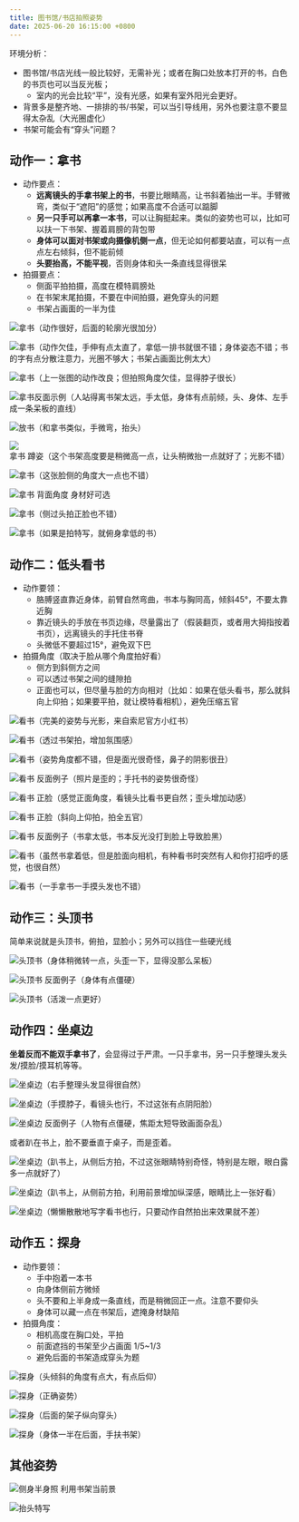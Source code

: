 ```yaml
---
title: 图书馆/书店拍照姿势
date: 2025-06-20 16:15:00 +0800
---
```


<!--more-->

环境分析：

- 图书馆/书店光线一般比较好，无需补光；或者在胸口处放本打开的书，白色的书页也可以当反光板；
  - 室内的光会比较“平”，没有光感，如果有室外阳光会更好。
- 背景多是整齐地、一排排的书/书架，可以当引导线用，另外也要注意不要显得太杂乱（大光圈虚化）
- 书架可能会有“穿头”问题？

## 动作一：拿书

- 动作要点：
  - **远离镜头的手拿书架上的书**，书要比眼睛高，让书斜着抽出一半。手臂微弯，类似于“遮阳”的感觉；如果高度不合适可以踮脚
  - **另一只手可以再拿一本书**，可以让胸挺起来。类似的姿势也可以，比如可以扶一下书架、握着肩膀的背包带
  - **身体可以面对书架或向摄像机侧一点**，但无论如何都要站直，可以有一点点左右倾斜，但不能前倾
  - **头要抬高，不能平视**，否则身体和头一条直线显得很呆
- 拍摄要点：
  - 侧面平拍拍摄，高度在模特肩膀处
  - 在书架末尾拍摄，不要在中间拍摄，避免穿头的问题
  - 书架占画面的一半为佳

![拿书（动作很好，后面的轮廓光很加分）](images/拿书1.webp)

![拿书（动作欠佳，手伸有点太直了，拿低一排书就很不错；身体姿态不错；书的字有点分散注意力，光圈不够大；书架占画面比例太大）](images/拿书2.webp)

![拿书（上一张图的动作改良；但拍照角度欠佳，显得脖子很长）](images/拿书4.webp)

![拿书反面示例（人站得离书架太远，手太低，身体有点前倾，头、身体、左手成一条呆板的直线）](images/拿书3.webp)

![放书（和拿书类似，手微弯，抬头）](images/拿书5.webp)

![拿书 蹲姿（这个书架高度要是稍微高一点，让头稍微抬一点就好了；光影不错）](images/拿书6.webp)

![拿书（这张脸侧的角度大一点也不错）](images/拿书7.webp)

![拿书 背面角度 身材好可选](images/拿书8.webp)

![拿书（侧过头拍正脸也不错）](images/拿书9.webp)

![拿书（如果是拍特写，就俯身拿低的书）](images/拿书10.webp)

## 动作二：低头看书

- 动作要领：
  - 胳膊竖直靠近身体，前臂自然弯曲，书本与胸同高，倾斜45°，不要太靠近胸
  - 靠近镜头的手放在书页边缘，尽量露出了（假装翻页，或者用大拇指按着书页），远离镜头的手托住书脊
  - 头微低不要超过15°，避免双下巴
- 拍摄角度（取决于脸从哪个角度拍好看）
  - 侧方到斜侧方之间
  - 可以透过书架之间的缝隙拍
  - 正面也可以，但尽量与脸的方向相对（比如：如果在低头看书，那么就斜向上仰拍；如果要平拍，就让模特看相机），避免压缩五官

![看书（完美的姿势与光影，来自索尼官方小红书）](images/看书8.webp)

![看书（透过书架拍，增加氛围感）](images/看书1.webp)

![看书（姿势角度都不错，但是面光很奇怪，鼻子的阴影很丑）](images/看书5.webp)

![看书 反面例子（照片是歪的；手托书的姿势很奇怪）](images/看书2.webp)

![看书 正脸（感觉正面角度，看镜头比看书更自然；歪头增加动感）](images/看书3.webp)

![看书 正脸（斜向上仰拍，拍全五官）](images/看书4.webp)

![看书 反面例子（书拿太低，书本反光没打到脸上导致脸黑）](images/看书6.webp)

![看书（虽然书拿着低，但是脸面向相机，有种看书时突然有人和你打招呼的感觉，也很自然）](images/看书9.webp)

![看书（一手拿书一手摸头发也不错）](images/看书7.webp)

## 动作三：头顶书

简单来说就是头顶书，俯拍，显脸小；另外可以挡住一些硬光线

![头顶书（身体稍微转一点，头歪一下，显得没那么呆板）](images/头顶书1.webp)

![头顶书 反面例子（身体有点僵硬）](images/头顶书2.webp)

![头顶书（活泼一点更好）](images/头顶书3.webp)

## 动作四：坐桌边

**坐着反而不能双手拿书了**，会显得过于严肃。一只手拿书，另一只手整理头发头发/摸脸/摸耳机等等。

![坐桌边（右手整理头发显得很自然）](images/坐桌边1.webp)

![坐桌边（手摸脖子，看镜头也行，不过这张有点阴阳脸）](images/坐桌边2.webp)

![坐桌边 反面例子（人物有点僵硬，焦距太短导致画面杂乱）](images/坐桌边6.webp)

或者趴在书上，脸不要垂直于桌子，而是歪着。

![坐桌边（趴书上，从侧后方拍，不过这张眼睛特别奇怪，特别是左眼，眼白露多一点就好了）](images/坐桌边3.webp)

![坐桌边（趴书上，从侧前方拍，利用前景增加纵深感，眼睛比上一张好看）](images/坐桌边5.webp)

![坐桌边（懒懒散散地写字看书也行，只要动作自然拍出来效果就不差）](images/坐桌边7.webp)

## 动作五：探身

- 动作要领：
  - 手中抱着一本书
  - 向身体侧前方微倾
  - 头不要和上半身成一条直线，而是稍微回正一点。注意不要仰头
  - 身体可以藏一点在书架后，遮掩身材缺陷
- 拍摄角度：
  - 相机高度在胸口处，平拍
  - 前面遮挡的书架至少占画面 1/5~1/3
  - 避免后面的书架造成穿头为题

![探身（头倾斜的角度有点大，有点后仰）](images/探身1.webp)

![探身（正确姿势）](images/探身2.webp)

![探身（后面的架子纵向穿头）](images/探身3.webp)

![探身（身体一半在后面，手扶书架）](images/探身4.webp)

## 其他姿势

![侧身半身照 利用书架当前景](images/其他1.webp)

![抬头特写](images/其他2.webp)